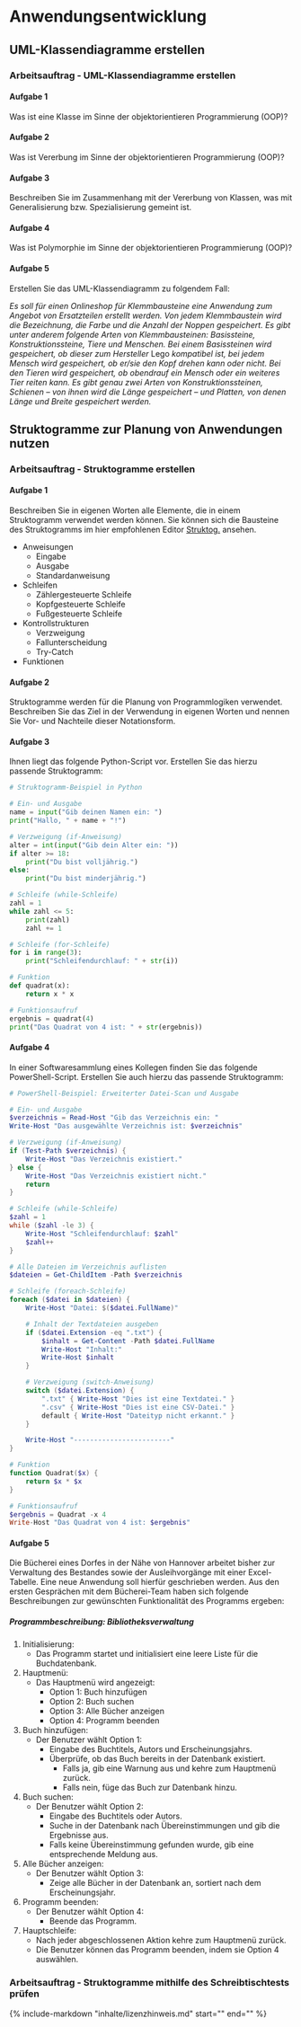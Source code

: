 # Anwendungsentwicklung

## UML-Klassendiagramme erstellen

### Arbeitsauftrag - UML-Klassendiagramme erstellen

#### Aufgabe 1

Was ist eine Klasse im Sinne der objektorientieren Programmierung (OOP)?

#### Aufgabe 2

Was ist Vererbung im Sinne der objektorientieren Programmierung (OOP)?

#### Aufgabe 3

Beschreiben Sie im Zusammenhang mit der Vererbung von Klassen, was mit Generalisierung bzw. Spezialisierung gemeint ist.

#### Aufgabe 4

Was ist Polymorphie im Sinne der objektorientieren Programmierung (OOP)?

#### Aufgabe 5

Erstellen Sie das UML-Klassendiagramm zu folgendem Fall:

*Es soll für einen Onlineshop für Klemmbausteine eine Anwendung zum Angebot von Ersatzteilen erstellt werden. Von jedem Klemmbaustein wird die Bezeichnung, die Farbe und die Anzahl der Noppen gespeichert. Es gibt unter anderem folgende Arten von Klemmbausteinen: Basissteine, Konstruktionssteine, Tiere und Menschen. Bei einem Basissteinen wird gespeichert, ob dieser zum Hersteller* Lego *kompatibel ist, bei jedem Mensch wird gespeichert, ob er/sie den Kopf drehen kann oder nicht. Bei den Tieren wird gespeichert, ob obendrauf ein Mensch oder ein weiteres Tier reiten kann. Es gibt genau zwei Arten von Konstruktionssteinen, Schienen – von ihnen wird die Länge gespeichert – und Platten, von denen Länge und Breite gespeichert werden.*

## Struktogramme zur Planung von Anwendungen nutzen

### Arbeitsauftrag - Struktogramme erstellen

#### Aufgabe 1

Beschreiben Sie in eigenen Worten alle Elemente, die in einem Struktogramm verwendet werden können. Sie können sich die Bausteine des Struktogramms im hier empfohlenen Editor [Struktog.](https://dditools.inf.tu-dresden.de/struktog/index.html) ansehen.

- Anweisungen
  - Eingabe
  - Ausgabe
  - Standardanweisung
- Schleifen
  - Zählergesteuerte Schleife
  - Kopfgesteuerte Schleife
  - Fußgesteuerte Schleife
- Kontrollstrukturen
  - Verzweigung
  - Fallunterscheidung
  - Try-Catch
- Funktionen

#### Aufgabe 2

Struktogramme werden für die Planung von Programmlogiken verwendet. Beschreiben Sie das Ziel in der Verwendung in eigenen Worten und nennen Sie Vor- und Nachteile dieser  Notationsform.

#### Aufgabe 3

Ihnen liegt das folgende Python-Script vor. Erstellen Sie das hierzu passende Struktogramm:

``` python
# Struktogramm-Beispiel in Python

# Ein- und Ausgabe
name = input("Gib deinen Namen ein: ")
print("Hallo, " + name + "!")

# Verzweigung (if-Anweisung)
alter = int(input("Gib dein Alter ein: "))
if alter >= 18:
    print("Du bist volljährig.")
else:
    print("Du bist minderjährig.")

# Schleife (while-Schleife)
zahl = 1
while zahl <= 5:
    print(zahl)
    zahl += 1

# Schleife (for-Schleife)
for i in range(3):
    print("Schleifendurchlauf: " + str(i))

# Funktion
def quadrat(x):
    return x * x

# Funktionsaufruf
ergebnis = quadrat(4)
print("Das Quadrat von 4 ist: " + str(ergebnis))
```

#### Aufgabe 4

In einer Softwaresammlung eines Kollegen finden Sie das folgende PowerShell-Script. Erstellen Sie auch hierzu das passende Struktogramm:

``` powershell
# PowerShell-Beispiel: Erweiterter Datei-Scan und Ausgabe

# Ein- und Ausgabe
$verzeichnis = Read-Host "Gib das Verzeichnis ein: "
Write-Host "Das ausgewählte Verzeichnis ist: $verzeichnis"

# Verzweigung (if-Anweisung)
if (Test-Path $verzeichnis) {
    Write-Host "Das Verzeichnis existiert."
} else {
    Write-Host "Das Verzeichnis existiert nicht."
    return
}

# Schleife (while-Schleife)
$zahl = 1
while ($zahl -le 3) {
    Write-Host "Schleifendurchlauf: $zahl"
    $zahl++
}

# Alle Dateien im Verzeichnis auflisten
$dateien = Get-ChildItem -Path $verzeichnis

# Schleife (foreach-Schleife)
foreach ($datei in $dateien) {
    Write-Host "Datei: $($datei.FullName)"

    # Inhalt der Textdateien ausgeben
    if ($datei.Extension -eq ".txt") {
        $inhalt = Get-Content -Path $datei.FullName
        Write-Host "Inhalt:"
        Write-Host $inhalt
    }

    # Verzweigung (switch-Anweisung)
    switch ($datei.Extension) {
        ".txt" { Write-Host "Dies ist eine Textdatei." }
        ".csv" { Write-Host "Dies ist eine CSV-Datei." }
        default { Write-Host "Dateityp nicht erkannt." }
    }

    Write-Host "------------------------"
}

# Funktion
function Quadrat($x) {
    return $x * $x
}

# Funktionsaufruf
$ergebnis = Quadrat -x 4
Write-Host "Das Quadrat von 4 ist: $ergebnis"
```

#### Aufgabe 5

Die Bücherei eines Dorfes in der Nähe von Hannover arbeitet bisher zur Verwaltung des Bestandes sowie der Ausleihvorgänge mit einer Excel-Tabelle. Eine neue Anwendung soll hierfür geschrieben werden. Aus den ersten Gesprächen mit dem Bücherei-Team haben sich folgende Beschreibungen zur gewünschten Funktionalität des Programms ergeben:

##### Programmbeschreibung: Bibliotheksverwaltung

1. Initialisierung:
   - Das Programm startet und initialisiert eine leere Liste für die Buchdatenbank.
2. Hauptmenü:
   - Das Hauptmenü wird angezeigt:
      - Option 1: Buch hinzufügen
      - Option 2: Buch suchen
      - Option 3: Alle Bücher anzeigen
      - Option 4: Programm beenden
3. Buch hinzufügen:
   - Der Benutzer wählt Option 1:
      - Eingabe des Buchtitels, Autors und Erscheinungsjahrs.
      - Überprüfe, ob das Buch bereits in der Datenbank existiert.
         - Falls ja, gib eine Warnung aus und kehre zum Hauptmenü zurück.
         - Falls nein, füge das Buch zur Datenbank hinzu.
4. Buch suchen:
   - Der Benutzer wählt Option 2:
      - Eingabe des Buchtitels oder Autors.
      - Suche in der Datenbank nach Übereinstimmungen und gib die Ergebnisse aus.
      - Falls keine Übereinstimmung gefunden wurde, gib eine entsprechende Meldung aus.
5. Alle Bücher anzeigen:
   - Der Benutzer wählt Option 3:
      - Zeige alle Bücher in der Datenbank an, sortiert nach dem Erscheinungsjahr.
6. Programm beenden:
   - Der Benutzer wählt Option 4:
      - Beende das Programm.
7. Hauptschleife:
   - Nach jeder abgeschlossenen Aktion kehre zum Hauptmenü zurück.
   - Die Benutzer können das Programm beenden, indem sie Option 4 auswählen.

### Arbeitsauftrag - Struktogramme mithilfe des Schreibtischtests prüfen

{%
   include-markdown "inhalte/lizenzhinweis.md"
   start="<!--include-start-->"
   end="<!--include-end-->"
%}